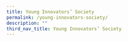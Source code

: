 ```yaml
---
title: Young Innovators’ Society
permalink: /young-innovators-society/
description: ""
third_nav_title: Young Innovators’ Society
---
```

